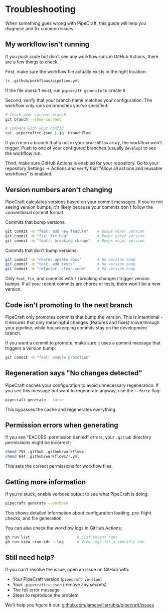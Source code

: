 # Troubleshooting

When something goes wrong with PipeCraft, this guide will help you diagnose and fix common issues.

## My workflow isn't running

If you push code but don't see any workflow runs in GitHub Actions, there are a few things to check.

First, make sure the workflow file actually exists in the right location:

```bash
ls .github/workflows/pipeline.yml
```

If the file doesn't exist, run `pipecraft generate` to create it.

Second, verify that your branch name matches your configuration. The workflow only runs on branches you've specified:

```bash
# Check your current branch
git branch --show-current

# Compare with your config
cat .pipecraftrc.json | jq .branchFlow
```

If you're on a branch that's not in your `branchFlow` array, the workflow won't trigger. Push to one of your configured branches (usually `develop`) to see the workflow run.

Third, make sure GitHub Actions is enabled for your repository. Go to your repository Settings → Actions and verify that "Allow all actions and reusable workflows" is enabled.

## Version numbers aren't changing

PipeCraft calculates versions based on your commit messages. If you're not seeing version bumps, it's likely because your commits don't follow the conventional commit format.

Commits that bump versions:

```bash
git commit -m "feat: add new feature"    # Bumps minor version
git commit -m "fix: fix bug"             # Bumps patch version
git commit -m "feat!: breaking change"   # Bumps major version
```

Commits that don't bump versions:

```bash
git commit -m "chore: update docs"       # No version bump
git commit -m "test: add tests"          # No version bump
git commit -m "refactor: clean code"     # No version bump
```

Only `feat`, `fix`, and commits with `!` (breaking changes) trigger version bumps. If all your recent commits are chores or tests, there won't be a new version.

## Code isn't promoting to the next branch

PipeCraft only promotes commits that bump the version. This is intentional - it ensures that only meaningful changes (features and fixes) move through your pipeline, while housekeeping commits stay on the development branch.

If you want a commit to promote, make sure it uses a commit message that triggers a version bump:

```bash
git commit -m "feat: enable promotion"
```

## Regeneration says "No changes detected"

PipeCraft caches your configuration to avoid unnecessary regeneration. If you see this message but want to regenerate anyway, use the `--force` flag:

```bash
pipecraft generate --force
```

This bypasses the cache and regenerates everything.

## Permission errors when generating

If you see "EACCES: permission denied" errors, your `.github` directory permissions might be incorrect:

```bash
chmod 755 .github .github/workflows
chmod 644 .github/workflows/*.yml
```

This sets the correct permissions for workflow files.

## Getting more information

If you're stuck, enable verbose output to see what PipeCraft is doing:

```bash
pipecraft generate --verbose
```

This shows detailed information about configuration loading, pre-flight checks, and file generation.

You can also check the workflow logs in GitHub Actions:

```bash
gh run list                     # List recent runs
gh run view <run-id> --log      # View logs for a specific run
```

## Still need help?

If you can't resolve the issue, open an issue on GitHub with:

- Your PipeCraft version (`pipecraft version`)
- Your `.pipecraftrc.json` (remove any secrets)
- The full error message
- Steps to reproduce the problem

We'll help you figure it out: [github.com/jamesvillarrubia/pipecraft/issues](https://github.com/jamesvillarrubia/pipecraft/issues)
